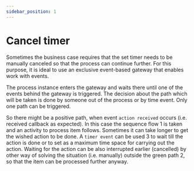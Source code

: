 ```yaml
---
sidebar_position: 1
---
```


# Cancel timer

Sometimes the business case requires that the set timer needs to be manually canceled so that the process can continue further. For this purpose, it is ideal to use an exclusive event-based gateway that enables work with events.

The process instance enters the gateway and waits there until one of the events behind the gateway is triggered. The decision about the path which will be taken is done by someone out of the process or by time event. Only one path can be triggered.

<div bpmn="docs/common-patterns/cancel-timer.bpmn" callouts="Event_action_received,Event_manually_resolved,Event_two_days" />

So there might be a positive path, when event `action received` occurs (i.e. received callback as expected). In this case the sequence flow <span className="callout">1</span> is taken and an activity to process item follows. Sometimes it can take longer to get the wished action to be done. A `timer event` can be used <span className="callout">3</span> to wait till the action is done or to set as a maximum time space for carrying out the action. Waiting for the action can be also interrupted earlier (cancelled) by other way of solving the situation (i.e. manually) outside the green path <span className="callout">2</span>, so that the item can be processed further anyway.
